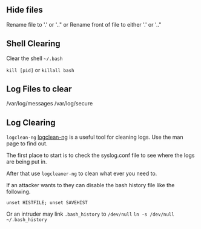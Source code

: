 ## Hide files
Rename file to  '.' or '.."
or
Rename front of file to either '.' or '.."


## Shell Clearing
Clear the shell
`~/.bash`

`kill [pid]`
or
`killall bash`

## Log Files to clear
/var/log/messages
/var/log/secure


## Log Clearing
`logclean-ng` [logclean-ng](https://packetstormsecurity.com/search/files/?q=logclean-ng) is a useful tool for cleaning logs.  Use the man page to find out.

The first place to start is to check the syslog.conf file to see where the logs are being put in.

After that use `logcleaner-ng` to clean what ever you need to.

If an attacker wants to they can disable the bash history file like the following.

`unset HISTFILE; unset SAVEHIST`

Or an intruder may link `.bash_history` to `/dev/null`
`ln -s /dev/null ~/.bash_history`
